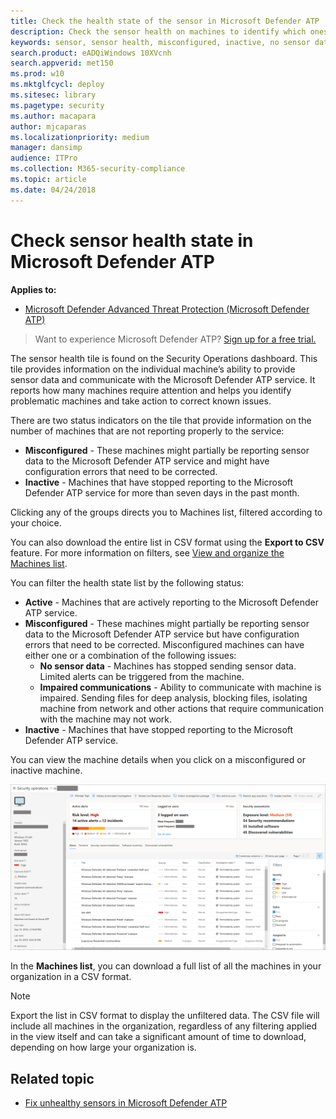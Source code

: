 ```yaml
---
title: Check the health state of the sensor in Microsoft Defender ATP
description: Check the sensor health on machines to identify which ones are misconfigured, inactive, or are not reporting sensor data.
keywords: sensor, sensor health, misconfigured, inactive, no sensor data, sensor data, impaired communications, communication
search.product: eADQiWindows 10XVcnh
search.appverid: met150
ms.prod: w10
ms.mktglfcycl: deploy
ms.sitesec: library
ms.pagetype: security
ms.author: macapara
author: mjcaparas
ms.localizationpriority: medium
manager: dansimp
audience: ITPro
ms.collection: M365-security-compliance 
ms.topic: article
ms.date: 04/24/2018
---
```


# Check sensor health state in Microsoft Defender ATP

**Applies to:**
- [Microsoft Defender Advanced Threat Protection (Microsoft Defender ATP)](https://go.microsoft.com/fwlink/p/?linkid=2069559)

>Want to experience Microsoft Defender ATP? [Sign up for a free trial.](https://www.microsoft.com/en-us/WindowsForBusiness/windows-atp?ocid=docs-wdatp-checksensor-abovefoldlink)

The sensor health tile is found on the Security Operations dashboard. This tile provides information on the individual machine’s ability to provide sensor data and communicate with the Microsoft Defender ATP service. It reports how many machines require attention and helps you identify problematic machines and take action to correct known issues.

There are two status indicators on the tile that provide information on the number of machines that are not reporting properly to the service:
- **Misconfigured** - These machines might partially be reporting sensor data to the Microsoft Defender ATP service and might have configuration errors that need to be corrected.
- **Inactive** - Machines that have stopped reporting to the Microsoft Defender ATP service for more than seven days in the past month.


Clicking any of the groups directs you to Machines list, filtered according to your choice.

You can also download the entire list in CSV format using the **Export to CSV** feature. For more information on filters, see [View and organize the Machines list](machines-view-overview.md).

You can filter the health state list by the following status:
- **Active** - Machines that are actively reporting to the Microsoft Defender ATP service.
- **Misconfigured** - These machines might partially be reporting sensor data to the Microsoft Defender ATP service but have configuration errors that need to be corrected. Misconfigured machines can have either one or a combination of the following issues:
  - **No sensor data** - Machines has stopped sending sensor data. Limited alerts can be triggered from the machine.
  - **Impaired communications** - Ability to communicate with machine is impaired. Sending files for deep analysis, blocking files, isolating machine from network and other actions that require communication with the machine may not work.
- **Inactive** - Machines that have stopped reporting to the Microsoft Defender ATP service.


You can view the machine details when you click on a misconfigured or inactive machine.

![Microsoft Defender ATP sensor filter](images/atp-machine-health-details.png)

In the **Machines list**, you can download a full list of all the machines in your organization in a CSV format. 

>[!NOTE]
>Export the list in CSV format to display the unfiltered data. The CSV file will include all machines in the organization, regardless of any filtering applied in the view itself and can take a significant amount of time to download, depending on how large your organization is.

## Related topic
- [Fix unhealthy sensors in Microsoft Defender ATP](fix-unhealthy-sensors.md)
